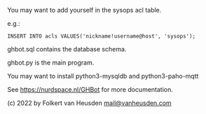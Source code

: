 You may want to add yourself in the sysops acl table.

e.g.:

    INSERT INTO acls VALUES('nickname!username@host', 'sysops');


ghbot.sql contains the database schema.


ghbot.py is the main program.

You may want to install python3-mysqldb and python3-paho-mqtt


See https://nurdspace.nl/GHBot for more documentation.


(c) 2022 by Folkert van Heusden <mail@vanheusden.com>
